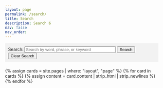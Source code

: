 ```yaml
---
layout: page
permalink: /search/
title: Search
description: Search 6
nav: false
nav_order: 
---
```


<!-- Search Bar -->
<div id="search-container" style="background-color: #f2f2f2; padding: 10px;">
    <label for="search-input">Search:</label>
    <input type="text" id="search-input" style="width: 300px;" placeholder="Search by word, phrase, or keyword">
    <button id="search-button">Search</button>
    <button id="clear-search">Clear Search</button>
</div>

<!-- Card Results -->
<div id="card-list" style="margin-top: 20px;">
    {% assign cards = site.pages | where: "layout", "page" %}
    {% for card in cards %}
        {% assign content = card.content | strip_html | strip_newlines %}
        <div class="card" style="margin-bottom: 20px; display: none;">
            <h5 class="card-title">{{ card.title }}</h5>
            <p class="card-text">{{ content }}</p>
        </div>
    {% endfor %}
</div>

<script>
    document.addEventListener('DOMContentLoaded', function() {
        const searchInput = document.getElementById('search-input');
        const searchBtn = document.getElementById('search-button');
        const clearSearchBtn = document.getElementById('clear-search');
        const cardList = document.getElementById('card-list');
        const allCards = [...document.querySelectorAll('.card')];

        searchBtn.addEventListener('click', function() {
            const searchQuery = searchInput.value.trim().toLowerCase();
            filterCards(searchQuery);
        });

        clearSearchBtn.addEventListener('click', function() {
            searchInput.value = '';
            filterCards('');
        });

        function filterCards(query) {
            allCards.forEach(card => {
                const cardContent = card.textContent.toLowerCase();
                if (cardContent.includes(query)) {
                    card.style.display = 'block';
                } else {
                    card.style.display = 'none';
                }
            });
        }
    });
</script>
